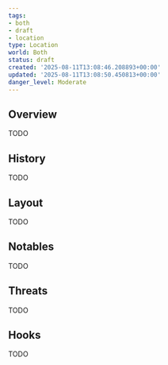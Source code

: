 ```yaml
---
tags:
- both
- draft
- location
type: Location
world: Both
status: draft
created: '2025-08-11T13:08:46.208893+00:00'
updated: '2025-08-11T13:08:50.450813+00:00'
danger_level: Moderate
---
```



## Overview

TODO
## History

TODO
## Layout

TODO
## Notables

TODO
## Threats

TODO
## Hooks

TODO
